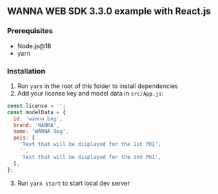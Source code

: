 ## WANNA WEB SDK 3.3.0 example with React.js

### Prerequisites

- Node.js@18
- yarn

### Installation

1. Run `yarn` in the root of this folder to install dependencies
2. Add your license key and model data in `src/App.js`:
```js
const license = '';
const modelData = {
  id: 'wanna_bag',
  brand: 'WANNA',
  name: 'WANNA Bag',
  pois: [
    'Text that will be displayed for the 1st POI',
    '',
    'Text that will be displayed for the 3nd POI',
  ],
};
```
3. Run `yarn start` to start local dev server
